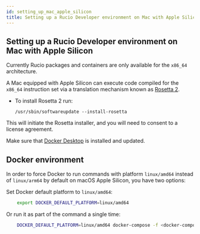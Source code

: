 ```yaml
---
id: setting_up_mac_apple_silicon
title: Setting up a Rucio Developer environment on Mac with Apple Silicon
---
```


## Setting up a Rucio Developer environment on Mac with Apple Silicon

Currently Rucio packages and containers are only available for the `x86_64` architecture.

A Mac equipped with Apple Silicon can execute code compiled for the `x86_64` instruction set via a translation mechanism known as [Rosetta 2](https://support.apple.com/en-gb/guide/security/secebb113be1/web).

- To install Rosetta 2 run:

      /usr/sbin/softwareupdate --install-rosetta

This will initiate the Rosetta installer, and you will need to consent to a license agreement.

Make sure that [Docker Desktop](https://docs.docker.com/desktop/install/mac-install/) is installed and updated.

## Docker environment

In order to force Docker to run commands with platform `linux/amd64` instead of `linux/arm64` by default on macOS Apple Silicon, you have two options:

Set Docker default platform to `linux/amd64`:

```bash
    export DOCKER_DEFAULT_PLATFORM=linux/amd64
```

Or run it as part of the command a single time:
```bash
    DOCKER_DEFAULT_PLATFORM=linux/amd64 docker-compose -f <docker-compose-file.yml>
```
